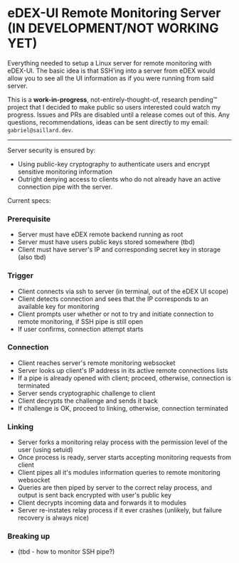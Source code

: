 # eDEX-UI Remote Monitoring Server (IN DEVELOPMENT/NOT WORKING YET)

Everything needed to setup a Linux server for remote monitoring with eDEX-UI.
The basic idea is that SSH'ing into a server from eDEX would allow you to see all the UI information as if you were running from said server.

This is a **work-in-progress**, not-entirely-thought-of, research pending:tm: project that I decided to make public so users interested could watch my progress. Issues and PRs are disabled until a release comes out of this.
Any questions, recommendations, ideas can be sent directly to my email: `gabriel@saillard.dev`.

---

Server security is ensured by:
 - Using public-key cryptography to authenticate users and encrypt sensitive monitoring information
 - Outright denying access to clients who do not already have an active connection pipe with the server.

Current specs:

### Prerequisite

 - Server must have eDEX remote backend running as root
 - Server must have users public keys stored somewhere (tbd)
 - Client must have server's IP and corresponding secret key in storage (also tbd)

### Trigger
 - Client connects via ssh to server (in terminal, out of the eDEX UI scope)
 - Client detects connection and sees that the IP corresponds to an available key for monitoring
 - Client prompts user whether or not to try and initiate connection to remote monitoring, if SSH pipe is still open
 - If user confirms, connection attempt starts

### Connection
 - Client reaches server's remote monitoring websocket
 - Server looks up client's IP address in its active remote connections lists
 - If a pipe is already opened with client; proceed, otherwise, connection is terminated
 - Server sends cryptographic challenge to client
 - Client decrypts the challenge and sends it back
 - If challenge is OK, proceed to linking, otherwise, connection terminated

### Linking
 - Server forks a monitoring relay process with the permission level of the user (using setuid)
 - Once process is ready, server starts accepting monitoring requests from client
 - Client pipes all it's modules information queries to remote monitoring websocket
 - Queries are then piped by server to the correct relay process, and output is sent back encrypted with user's public key
 - Client decrypts incoming data and forwards it to modules
 - Server re-instates relay process if it ever crashes (unlikely, but failure recovery is always nice)

### Breaking up
 - (tbd - how to monitor SSH pipe?)
